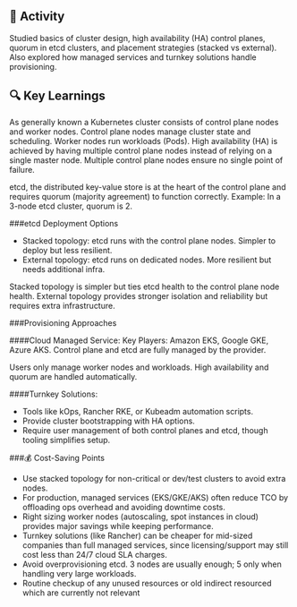 
## 🔧 Activity
Studied basics of cluster design, high availability (HA) control planes, quorum in etcd clusters, and placement strategies (stacked vs external). Also explored how managed services and turnkey solutions handle provisioning.
## 🔍 Key Learnings
As generally known a Kubernetes cluster consists of control plane nodes and worker nodes.
    Control plane nodes manage cluster state and scheduling.
    Worker nodes run workloads (Pods).
High availability (HA) is achieved by having multiple control plane nodes instead of relying on a single master node.
    Multiple control plane nodes ensure no single point of failure.

etcd, the distributed key-value store is at the heart of the control plane and 
requires quorum (majority agreement) to function correctly. 
Example: In a 3-node etcd cluster, quorum is 2.

###etcd Deployment Options
- Stacked topology: etcd runs with the control plane nodes. Simpler to deploy but less resilient.
- External topology: etcd runs on dedicated nodes. More resilient but needs additional infra.

Stacked topology is simpler but ties etcd health to the control plane node health. External topology provides stronger isolation and reliability but requires extra infrastructure.

###Provisioning Approaches

####Cloud Managed Service:
Key Players: Amazon EKS, Google GKE, Azure AKS.
Control plane and etcd are fully managed by the provider.

Users only manage worker nodes and workloads.
High availability and quorum are handled automatically.

####Turnkey Solutions:
- Tools like kOps, Rancher RKE, or Kubeadm automation scripts.
- Provide cluster bootstrapping with HA options.
- Require user management of both control planes and etcd, though tooling simplifies setup.

###💰 Cost-Saving Points
- Use stacked topology for non-critical or dev/test clusters to avoid extra nodes.
- For production, managed services (EKS/GKE/AKS) often reduce TCO by offloading ops overhead and avoiding downtime costs.
- Right sizing worker nodes (autoscaling, spot instances in cloud) provides major savings while keeping performance.
- Turnkey solutions (like Rancher) can be cheaper for mid-sized companies than full managed services, since licensing/support may still cost less than 24/7 cloud SLA charges.
- Avoid overprovisioning etcd. 3 nodes are usually enough; 5 only when handling very large workloads.
- Routine checkup of any unused resources or old indirect resourced which are currently not relevant
